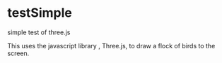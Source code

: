 testSimple
==========

simple test of three.js

This uses the javascript library , Three.js, to draw a flock of birds to the screen.
